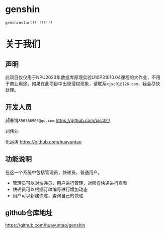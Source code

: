 # genshin
``````
genshinstart!!!!!!!!!
```````
# 关于我们

## 声明

此项目仅仅用于NPU2023年数据库原理实验U10P31010.04课程的大作业，不用于商业用途，如果在此项目中出现侵权现象，请联系`xjsc01@126.com`，我会尽快处理。

## 开发人员

郝春博`550566903@qq.com`  https://github.com/xjsc01/

刘伟业 

化运涛  https://github.com/huayuntao

## 功能说明

在这一个系统中包括管理员，快递员，普通用户。

+ 管理员可以对快递员，用户进行管理，对所有快递进行查看
+ 快递员可以根据订单编号进行增加动态
+ 用户可以新建快递，查询自己的快递

## github仓库地址

https://github.com/huayuntao/genshin
